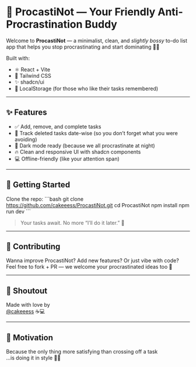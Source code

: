 
# 🧠 ProcastiNot — Your Friendly Anti-Procrastination Buddy

Welcome to **ProcastiNot** — a minimalist, clean, and *slightly bossy* to-do list app that helps you stop procrastinating and start dominating 🐝💼

Built with:
- ⚛️ React + Vite
- 💨 Tailwind CSS
- ✨ shadcn/ui
- 💾 LocalStorage (for those who like their tasks remembered)

---

## ✨ Features

- ✅ Add, remove, and complete tasks
- 📆 Track deleted tasks date-wise (so you don’t forget what you were avoiding)
- 🌙 Dark mode ready (because we all procrastinate at night)
- 🔥 Clean and responsive UI with shadcn components
- 💻 Offline-friendly (like your attention span)

---

## 🚀 Getting Started

Clone the repo:
\`\`\`bash
git clone https://github.com/cakeeess/ProcastiNot.git
cd ProcastiNot
npm install
npm run dev
\`\`\`

> Your tasks await. No more “I’ll do it later.” 😤

---

## 🧁 Contributing

Wanna improve ProcastiNot? Add new features? Or just vibe with code?  
Feel free to fork + PR — we welcome your procrastinated ideas too 💅

---

## 💌 Shoutout

Made with love by  
[@cakeeess](https://github.com/cakeeess) ☕💻

---

## 🐾 Motivation

Because the only thing more satisfying than crossing off a task  
...is doing it in style 🧾✨



